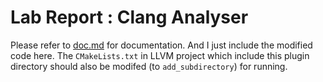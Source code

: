 # Lab Report : Clang Analyser

Please refer to [doc.md](doc.md) for documentation. And I just include the modified code here. The `CMakeLists.txt` in LLVM project which include this plugin directory should also be modifed (to `add_subdirectory`) for running.